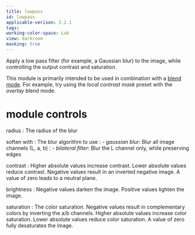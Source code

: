 ```yaml
---
title: lowpass
id: lowpass
applicable-verison: 3.2.1
tags: 
working-color-space: Lab
view: darkroom
masking: true
---
```


Apply a low pass filter (for example, a Gaussian blur) to the image, while controlling the output contrast and saturation. 

This module is primarily intended to be used in combination with a [blend mode](../../darkroom/masking-and-blending/blend-modes.md). For example, try using the _local contrast mask_ preset with the _overlay_ blend mode.

# module controls

radius
: The radius of the blur

soften with
: The blur algorithm to use
: - _gaussian blur_: Blur all image channels (L, a, b)
: - _bilateral filter_: Blur the L channel only, while preserving edges

contrast
: Higher absolute values increase contrast. Lower absolute values reduce contrast. Negative values result in an inverted negative image. A value of zero leads to a neutral plane.

brightness
: Negative values darken the image. Positive values lighten the image.

saturation
: The color saturation. Negative values result in complementary colors by inverting the a/b channels. Higher absolute values increase color saturation. Lower absolute values reduce color saturation. A value of zero fully desaturates the image.
